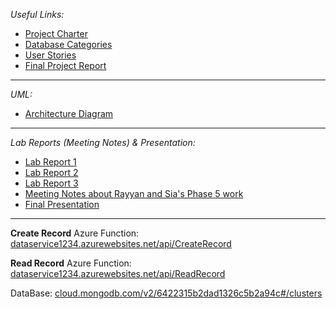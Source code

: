 _Useful Links:_
- [Project Charter](https://docs.google.com/document/d/1l-PmcrB3io7olDQL__0T_hdcnEPh7VkS_40ZSHEh0VE/edit)
- [Database Categories](https://docs.google.com/document/d/1aLK_wU2A-1OvVB8pl40mK-JFpKTsgpu72KcrzRhVmOg/edit)
- [User Stories](https://docs.google.com/document/d/13Xma_jwXuZLT7bV20Oat0_bmx0H65tHFIbQ1QE1KBZw/edit)
- [Final Project Report](https://docs.google.com/document/d/1PSi3XqaM7_N9GH-BNeI95PwSHtoUiQGenJR-3RvmVZ8/edit#)

___________________________________
_UML:_
- [Architecture Diagram](https://docs.google.com/document/d/1mbtpHtB0ecPLoPUXUIW8L_eMNGFV4c2m8KO2u-YfmKQ/edit)

___________________________________
_Lab Reports (Meeting Notes) & Presentation:_
- [Lab Report 1](https://docs.google.com/document/d/1Vmw19jeLxt5Dahj5DAyRaTZz8yTcY6LMOU3FSEsBuHw/edit)
- [Lab Report 2](https://docs.google.com/document/d/1KNWGvfeXwR3mxNWvzpSc79W0oLJMHF8x-vERIpPbGY4/edit)
- [Lab Report 3](https://docs.google.com/document/d/1nf3zedmLYo9hPDzmVTI89r-TaKuCaKzGQvfsHf9hX2U/edit)
- [Meeting Notes about Rayyan and Sia's Phase 5 work](https://docs.google.com/document/d/1P2F0Afmm6dfD6mW94hb2XxZe-b__BMeS1Pc2GL156Jk/edit?usp=sharing)
- [Final Presentation](https://docs.google.com/presentation/d/1A5fzVWtqRyEERTem7KSJPPunOeX7H0eBy1SPLAbfRVI/edit#slide=id.g23aff60bdde_0_45)

___________________________________

**Create Record** Azure Function:
[dataservice1234.azurewebsites.net/api/CreateRecord](https://dataservice12345.azurewebsites.net/api/CreateRecord)

**Read Record** Azure Function:
[dataservice1234.azurewebsites.net/api/ReadRecord](https://dataservice12345.azurewebsites.net/api/ReadRecord)

DataBase:
[cloud.mongodb.com/v2/6422315b2dad1326c5b2a94c#/clusters](https://cloud.mongodb.com/v2/6422315b2dad1326c5b2a94c#/clusters)
